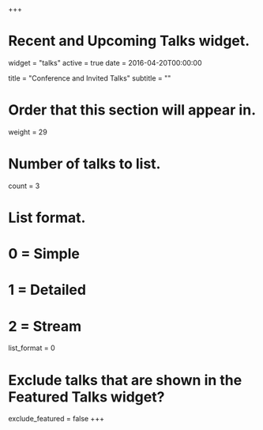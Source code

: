+++
# Recent and Upcoming Talks widget.
widget = "talks"
active = true
date = 2016-04-20T00:00:00

title = "Conference and Invited Talks"
subtitle = ""

# Order that this section will appear in.
weight = 29

# Number of talks to list.
count = 3

# List format.
#   0 = Simple
#   1 = Detailed
#   2 = Stream
list_format = 0


# Exclude talks that are shown in the Featured Talks widget?
exclude_featured = false
+++

